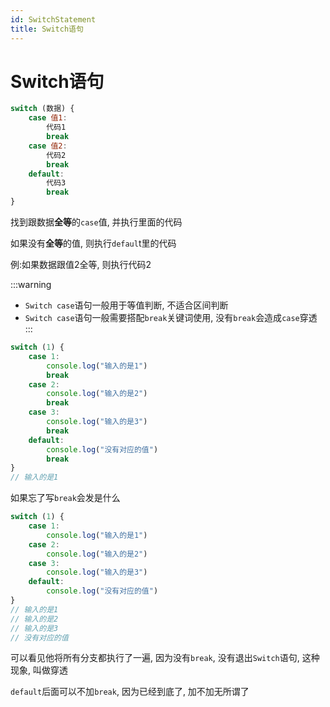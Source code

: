 ```yaml
---
id: SwitchStatement
title: Switch语句
---
```


# Switch语句

```js
switch (数据) {
    case 值1:
        代码1
        break
    case 值2:
        代码2
        break
    default:
        代码3
        break
}
```

找到跟数据**全等**的`case`值, 并执行里面的代码

如果没有**全等**的值, 则执行`defaul`t里的代码

例:如果数据跟值2全等, 则执行代码2

:::warning
* `Switch case`语句一般用于等值判断, 不适合区间判断
* `Switch case`语句一般需要搭配`break`关键词使用, 没有`break`会造成`case`穿透
:::

```js
switch (1) {
    case 1:
        console.log("输入的是1")
        break
    case 2:
        console.log("输入的是2")
        break
    case 3:
        console.log("输入的是3")
        break
    default:
        console.log("没有对应的值")
        break
}
// 输入的是1
```

如果忘了写`break`会发是什么

```js
switch (1) {
    case 1:
        console.log("输入的是1")
    case 2:
        console.log("输入的是2")
    case 3:
        console.log("输入的是3")
    default:
        console.log("没有对应的值")
}
// 输入的是1
// 输入的是2
// 输入的是3
// 没有对应的值
```

可以看见他将所有分支都执行了一遍, 因为没有`break`, 没有退出`Switch`语句, 这种现象, 叫做穿透

`default`后面可以不加`break`, 因为已经到底了, 加不加无所谓了
